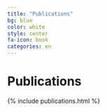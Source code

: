 ```yaml
---
title: "Publications"
bg: blue
color: white
style: center
fa-icon: book
categories: en
---
```


<h1 style="background:;">Publications</h1>

{% include publications.html %}